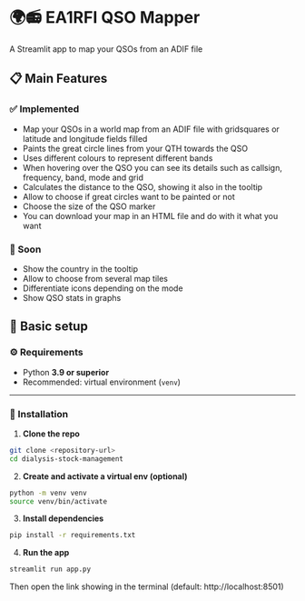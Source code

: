 # 🌍📻 EA1RFI QSO Mapper

A Streamlit app to map your QSOs from an ADIF file

## 📋 Main Features

### ✅ Implemented

- Map your QSOs in a world map from an ADIF file with gridsquares or latitude and longitude fields filled
- Paints the great circle lines from your QTH towards the QSO
- Uses different colours to represent different bands
- When hovering over the QSO you can see its details such as callsign, frequency, band, mode and grid
- Calculates the distance to the QSO, showing it also in the tooltip
- Allow to choose if great circles want to be painted or not
- Choose the size of the QSO marker
- You can download your map in an HTML file and do with it what you want

### 🚧 Soon

- Show the country in the tooltip
- Allow to choose from several map tiles
- Differentiate icons depending on the mode
- Show QSO stats in graphs

## 🚀 Basic setup

### ⚙️ Requirements

- Python **3.9 or superior**
- Recommended: virtual environment (`venv`)

---

### 🧩 Installation

1. **Clone the repo**
  
```bash
git clone <repository-url>
cd dialysis-stock-management
```

2. **Create and activate a virtual env (optional)**

```bash
python -m venv venv
source venv/bin/activate
```

3. **Install dependencies**

```bash
pip install -r requirements.txt
```

4. **Run the app**

```bash
streamlit run app.py
```   

Then open the link showing in the terminal (default: http://localhost:8501)


